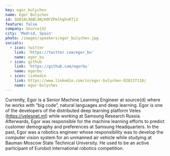 ```yaml
---
key: egor_bulychev
name: Egor Bulychev
id: 5D010L90BldNjK0FZPmlhghvKTj2
feature: false
company: Source{d}
city: 'Madrid, Spain'
photo: /images/speakers/egor_bulychev.jpg
socials:
  - icon: twitter
    link: 'https://twitter.com/egor_bu'
    name: egor_bu
  - icon: github
    link: 'https://github.com/egorbu'
    name: egorbu
  - icon: linkedin
    link: https://www.linkedin.com/in/egor-bulychev-028237118/
    name: egor-bulychev
---
```

Currently, Egor is a Senior Machine Learning Engineer at source{d} where he works with “big code”, natural languages and deep learning. Egor is one of the developers of the distributed deep learning platform Veles (https://velesnet.ml) while working at Samsung Research Russia. Afterwards, Egor was responsible for the machine learning efforts to predict customer demography and preferences at Samsung Headquarters. In the past, Egor was a robotics engineer whose responsibility was to develop the computer vision system for an unmanned air vehicle while studying at Bauman Moscow State Technical University. He used to be an active participant of Eurobot international robotics competition.